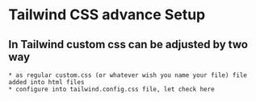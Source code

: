 # Tailwind CSS advance Setup

## In Tailwind custom css can be adjusted by two way
    * as regular custom.css (or whatever wish you name your file) file added into html files
    * configure into tailwind.config.css file, let check here 